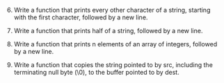 
6. Write a function that prints every other character of a string, 
starting with the first character, followed by a new line.

7. Write a function that prints half of a string, followed by a new line.

8. Write a function that prints n elements of an array of integers,
 followed by a new line.

9. Write a function that copies the string pointed to by src, 
including the terminating null byte (\0), to the buffer pointed to by dest.
